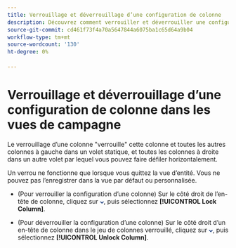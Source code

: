 ```yaml
---
title: Verrouillage et déverrouillage d’une configuration de colonne
description: Découvrez comment verrouiller et déverrouiller une configuration de colonne dans les vues de campagne.
source-git-commit: cd461f73f4a70a5647844a6075ba1c65d64a9b04
workflow-type: tm+mt
source-wordcount: '130'
ht-degree: 0%

---
```


# Verrouillage et déverrouillage d’une configuration de colonne dans les vues de campagne

Le verrouillage d’une colonne &quot;verrouille&quot; cette colonne et toutes les autres colonnes à gauche dans un volet statique, et toutes les colonnes à droite dans un autre volet par lequel vous pouvez faire défiler horizontalement.

Un verrou ne fonctionne que lorsque vous quittez la vue d’entité. Vous ne pouvez pas l’enregistrer dans la vue par défaut ou personnalisée.

* (Pour verrouiller la configuration d’une colonne) Sur le côté droit de l’en-tête de colonne, cliquez sur ![Flèche vers le bas](/help/search-social-commerce/assets/arrow-down-dropdown.png "Flèche vers le bas"), puis sélectionnez **[!UICONTROL Lock Column]**.

* (Pour déverrouiller la configuration d’une colonne) Sur le côté droit d’un en-tête de colonne dans le jeu de colonnes verrouillé, cliquez sur ![Flèche vers le bas](/help/search-social-commerce/assets/arrow-down-dropdown.png "Flèche vers le bas"), puis sélectionnez **[!UICONTROL Unlock Column]**.
